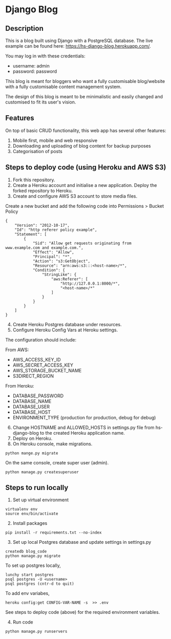 # Django Blog

## Description
This is a blog built using Django with a PostgreSQL database. The live example can be found here: https://hs-django-blog.herokuapp.com/.

You may log in with these credentials:
- username: admin
- password: password

This blog is meant for bloggers who want a fully customisable blog/website with a fully customisable content management system.

The design of this blog is meant to be minimalistic and easily changed and customised to fit its user's vision.

## Features
On top of basic CRUD functionality, this web app has several other features:
1. Mobile first, mobile and web responsive
2. Downloading and uploading of blog content for backup purposes
3. Categorisation of posts

## Steps to deploy code (using Heroku and AWS S3)
1. Fork this repository.
2. Create a Heroku account and initialise a new application. Deploy the forked repository to Heroku.
3. Create and configure AWS S3 account to store media files.

Create a new bucket and add the following code into Permissions > Bucket Policy
```
{
    "Version": "2012-10-17",
    "Id": "http referer policy example",
    "Statement": [
        {
            "Sid": "Allow get requests originating from www.example.com and example.com.",
            "Effect": "Allow",
            "Principal": "*",
            "Action": "s3:GetObject",
            "Resource": "arn:aws:s3:::<host-name>/*",
            "Condition": {
                "StringLike": {
                    "aws:Referer": [
                        "http://127.0.0.1:8000/*",
                        "<host-name>/*"
                    ]
                }
            }
        }
    ]
}
```
4. Create Heroku Postgres database under resources.
5. Configure Heroku Config Vars at Heroku settings.

The configuration should include:

From AWS:
- AWS_ACCESS_KEY_ID
- AWS_SECRET_ACCESS_KEY
- AWS_STORAGE_BUCKET_NAME
- S3DIRECT_REGION

From Heroku:
- DATABASE_PASSWORD
- DATABASE_NAME
- DATABASE_USER
- DATABASE_HOST
- ENVIRONMENT_TYPE (production for production, debug for debug)

6. Change HOSTNAME and ALLOWED_HOSTS in settings.py file from hs-django-blog to the created Heroku application name.
7. Deploy on Heroku.
8. On Heroku console, make migrations.
```
python mange.py migrate
```
On the same console, create super user (admin).
```
python manage.py createsuperuser
```


## Steps to run locally
1. Set up virtual environment
```
virtualenv env
source env/bin/activate
```
2. Install packages
```
pip install -r requirements.txt --no-index
```
3. Set up local Postgres database and update settings in settings.py
```
createdb blog_code
python manage.py migrate
```

To set up postgres locally,
```
lunchy start postgres
psql postgres -U <username>
psql postgres (cntr-d to quit)
```

To add env variabes,
```
heroku config:get CONFIG-VAR-NAME -s  >> .env
```
See steps to deploy code (above) for the required environment variables.

4. Run code
```
python manage.py runservers
```
